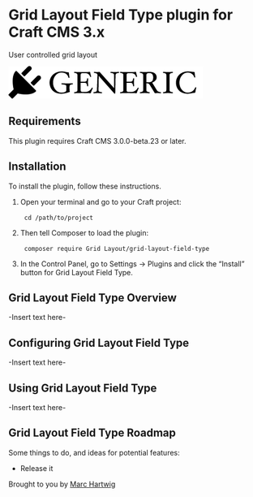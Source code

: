 # Grid Layout Field Type plugin for Craft CMS 3.x

User controlled grid layout

![Screenshot](resources/img/plugin-logo.png)

## Requirements

This plugin requires Craft CMS 3.0.0-beta.23 or later.

## Installation

To install the plugin, follow these instructions.

1. Open your terminal and go to your Craft project:

        cd /path/to/project

2. Then tell Composer to load the plugin:

        composer require Grid Layout/grid-layout-field-type

3. In the Control Panel, go to Settings → Plugins and click the “Install” button for Grid Layout Field Type.

## Grid Layout Field Type Overview

-Insert text here-

## Configuring Grid Layout Field Type

-Insert text here-

## Using Grid Layout Field Type

-Insert text here-

## Grid Layout Field Type Roadmap

Some things to do, and ideas for potential features:

* Release it

Brought to you by [Marc Hartwig](marchartwig.com)
